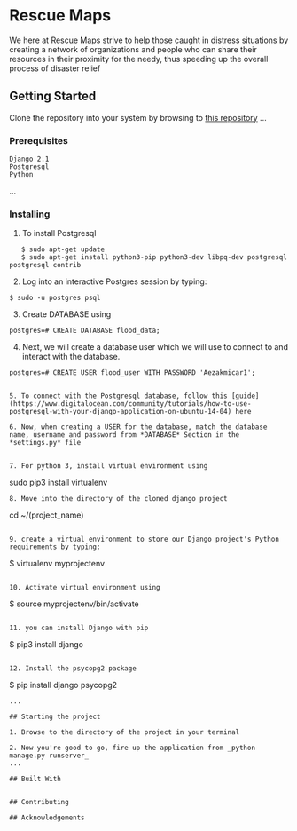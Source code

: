 # Rescue Maps
We here at Rescue Maps strive to help those caught in distress situations by creating a network of organizations and people who can share their resources in their proximity for the needy, thus speeding up the overall process of disaster relief


## Getting Started
Clone the repository into your system by browsing to [this repository](https://www.github.com/deveshd2k/weather)
...

### Prerequisites
```
Django 2.1
Postgresql
Python
```
...

### Installing

1. To install Postgresql
```
   $ sudo apt-get update
   $ sudo apt-get install python3-pip python3-dev libpq-dev postgresql postgresql contrib
```

2. Log into an interactive Postgres session by typing:
```
$ sudo -u postgres psql
```

3. Create DATABASE using
```
postgres=# CREATE DATABASE flood_data;
```

4. Next, we will create a database user which we will use to connect to and interact with the database.
```
postgres=# CREATE USER flood_user WITH PASSWORD 'Aezakmicar1';


5. To connect with the Postgresql database, follow this [guide](https://www.digitalocean.com/community/tutorials/how-to-use-postgresql-with-your-django-application-on-ubuntu-14-04) here

6. Now, when creating a USER for the database, match the database name, username and password from *DATABASE* Section in the *settings.py* file


7. For python 3, install virtual environment using
```
sudo pip3 install virtualenv
```
8. Move into the directory of the cloned django project

```
 cd ~/(project_name)
```

9. create a virtual environment to store our Django project's Python requirements by typing:
```
$ virtualenv myprojectenv
```

10. Activate virtual environment using
```
$ source myprojectenv/bin/activate
```

11. you can install Django with pip
```
$ pip3 install django
```

12. Install the psycopg2 package
```
$ pip install django psycopg2
```
...

## Starting the project

1. Browse to the directory of the project in your terminal

2. Now you're good to go, fire up the application from _python manage.py runserver_ 
...

## Built With


## Contributing

## Acknowledgements
